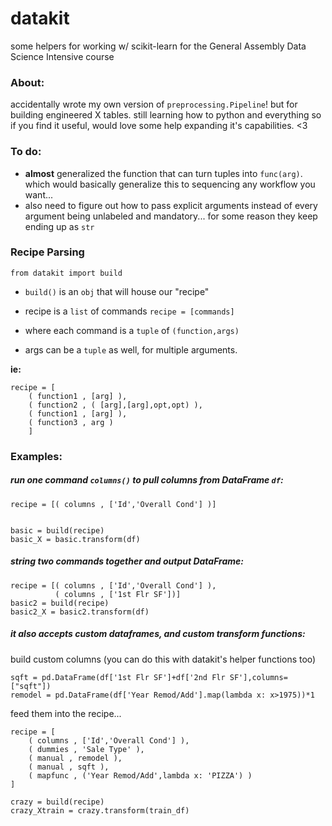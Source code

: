 # datakit
some helpers for working w/ scikit-learn for the General Assembly Data Science Intensive course

### About:  
accidentally wrote my own version of `preprocessing.Pipeline`!  but for building engineered X tables.  still learning how to python and everything so if you find it useful, would love some help expanding it's capabilities. <3

### To do:
- **almost** generalized the function that can turn tuples into `func(arg)`.  which would basically generalize this to sequencing any workflow you want...
- also need to figure out how to pass explicit arguments instead of every argument being unlabeled and mandatory...  for some reason they keep ending up as `str`


### Recipe Parsing

`from datakit import build`

- `build()` is an `obj` that will house our "recipe"

- recipe is a `list` of commands `recipe = [commands]`  
- where each command is a `tuple` of  `(function,args)`
- args can be a `tuple` as well, for multiple arguments.

**ie:**
```
recipe = [  
    ( function1 , [arg] ),  
    ( function2 , ( [arg],[arg],opt,opt) ),  
    ( function1 , [arg] ),
    ( function3 , arg )
    ]
```

### Examples:


##### run one command `columns()` to pull columns from DataFrame `df`:
```
recipe = [( columns , ['Id','Overall Cond'] )]


basic = build(recipe)
basic_X = basic.transform(df)
```

##### string two commands together and output DataFrame:

```
recipe = [( columns , ['Id','Overall Cond'] ),
          ( columns , ['1st Flr SF'])]
basic2 = build(recipe)
basic2_X = basic2.transform(df)
```

##### it also accepts custom dataframes, and custom transform functions:
build custom columns (you can do this with datakit's helper functions too)
```
sqft = pd.DataFrame(df['1st Flr SF']+df['2nd Flr SF'],columns=["sqft"])
remodel = pd.DataFrame(df['Year Remod/Add'].map(lambda x: x>1975))*1
```

feed them into the recipe...
```
recipe = [
    ( columns , ['Id','Overall Cond'] ),
    ( dummies , 'Sale Type' ),
    ( manual , remodel ),
    ( manual , sqft ),
    ( mapfunc , ('Year Remod/Add',lambda x: 'PIZZA') )
]

crazy = build(recipe)
crazy_Xtrain = crazy.transform(train_df)
```
